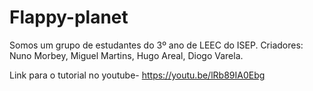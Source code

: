 # Flappy-planet

Somos um grupo de estudantes do 3º ano de LEEC do ISEP.
Criadores:
Nuno Morbey,
Miguel Martins,
Hugo Areal,
Diogo Varela.

Link para o tutorial no youtube- https://youtu.be/lRb89IA0Ebg
